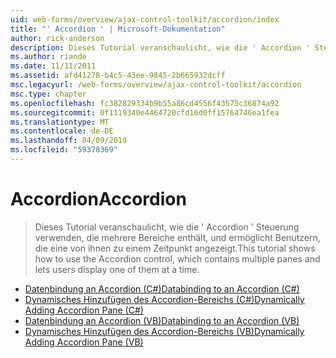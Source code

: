 ```yaml
---
uid: web-forms/overview/ajax-control-toolkit/accordion/index
title: "' Accordion ' | Microsoft-Dokumentation"
author: rick-anderson
description: Dieses Tutorial veranschaulicht, wie die ' Accordion ' Steuerung verwenden, die mehrere Bereiche enthält, und ermöglicht Benutzern, die eine von ihnen zu einem Zeitpunkt angezeigt.
ms.author: riande
ms.date: 11/11/2011
ms.assetid: afd41278-b4c5-43ee-9845-2b665932dcff
msc.legacyurl: /web-forms/overview/ajax-control-toolkit/accordion
msc.type: chapter
ms.openlocfilehash: fc382829334b9b55a86cd4556f43575c36874a92
ms.sourcegitcommit: 0f1119340e4464720cfd16d0ff15764746ea1fea
ms.translationtype: MT
ms.contentlocale: de-DE
ms.lasthandoff: 04/09/2019
ms.locfileid: "59378369"
---
```

# <a name="accordion"></a><span data-ttu-id="c882e-103">Accordion</span><span class="sxs-lookup"><span data-stu-id="c882e-103">Accordion</span></span>

> <span data-ttu-id="c882e-104">Dieses Tutorial veranschaulicht, wie die ' Accordion ' Steuerung verwenden, die mehrere Bereiche enthält, und ermöglicht Benutzern, die eine von ihnen zu einem Zeitpunkt angezeigt.</span><span class="sxs-lookup"><span data-stu-id="c882e-104">This tutorial shows how to use the Accordion control, which contains multiple panes and lets users display one of them at a time.</span></span>


- [<span data-ttu-id="c882e-105">Datenbindung an Accordion (C#)</span><span class="sxs-lookup"><span data-stu-id="c882e-105">Databinding to an Accordion (C#)</span></span>](databinding-to-an-accordion-cs.md)
- [<span data-ttu-id="c882e-106">Dynamisches Hinzufügen des Accordion-Bereichs (C#)</span><span class="sxs-lookup"><span data-stu-id="c882e-106">Dynamically Adding Accordion Pane (C#)</span></span>](dynamically-adding-an-accordion-pane-cs.md)
- [<span data-ttu-id="c882e-107">Datenbindung an Accordion (VB)</span><span class="sxs-lookup"><span data-stu-id="c882e-107">Databinding to an Accordion (VB)</span></span>](databinding-to-an-accordion-vb.md)
- [<span data-ttu-id="c882e-108">Dynamisches Hinzufügen des Accordion-Bereichs (VB)</span><span class="sxs-lookup"><span data-stu-id="c882e-108">Dynamically Adding Accordion Pane (VB)</span></span>](dynamically-adding-an-accordion-pane-vb.md)
